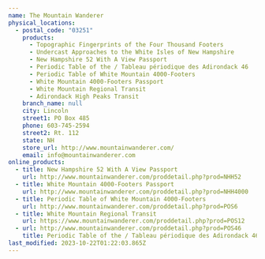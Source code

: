```yaml
---
name: The Mountain Wanderer
physical_locations:
  - postal_code: "03251"
    products:
      - Topographic Fingerprints of the Four Thousand Footers
      - Undercast Approaches to the White Isles of New Hampshire
      - New Hampshire 52 With A View Passport
      - Periodic Table of the / Tableau périodique des Adirondack 46
      - Periodic Table of White Mountain 4000-Footers
      - White Mountain 4000-Footers Passport
      - White Mountain Regional Transit
      - Adirondack High Peaks Transit
    branch_name: null
    city: Lincoln
    street1: PO Box 485
    phone: 603-745-2594
    street2: Rt. 112
    state: NH
    store_url: http://www.mountainwanderer.com/
    email: info@mountainwanderer.com
online_products:
  - title: New Hampshire 52 With A View Passport
    url: http://www.mountainwanderer.com/proddetail.php?prod=NHH52
  - title: White Mountain 4000-Footers Passport
    url: http://www.mountainwanderer.com/proddetail.php?prod=NHH4000
  - title: Periodic Table of White Mountain 4000-Footers
    url: http://www.mountainwanderer.com/proddetail.php?prod=POS6
  - title: White Mountain Regional Transit
    url: https://www.mountainwanderer.com/proddetail.php?prod=POS12
  - url: http://www.mountainwanderer.com/proddetail.php?prod=POS46
    title: Periodic Table of the / Tableau périodique des Adirondack 46
last_modified: 2023-10-22T01:22:03.865Z
---
```

